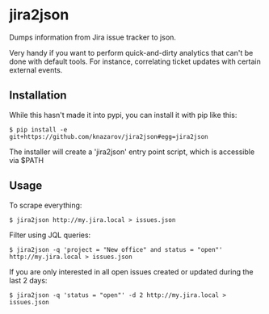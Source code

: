 # jira2json

Dumps information from Jira issue tracker to json.

Very handy if you want to perform quick-and-dirty analytics that can't be done with default tools.
For instance, correlating ticket updates with certain external events.

## Installation

While this hasn't made it into pypi, you can install it with pip like this:

```
$ pip install -e git+https://github.com/knazarov/jira2json#egg=jira2json
```

The installer will create a 'jira2json' entry point script, which is accessible via $PATH

## Usage

To scrape everything:

```
$ jira2json http://my.jira.local > issues.json
```

Filter using JQL queries:

```
$ jira2json -q 'project = "New office" and status = "open"' http://my.jira.local > issues.json
```

If you are only interested in all open issues created or updated during the last 2 days:

```
$ jira2json -q 'status = "open"' -d 2 http://my.jira.local > issues.json
```


